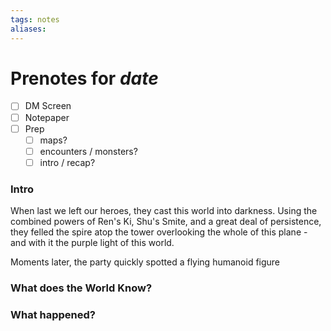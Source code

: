 ```yaml
---
tags: notes
aliases:
---
```


# Prenotes for *date*
- [ ] DM Screen
- [ ] Notepaper
- [ ] Prep
	- [ ] maps?
	- [ ] encounters / monsters?
	- [ ] intro / recap?

### Intro

When last we left our heroes, they cast this world into darkness. Using the combined powers of Ren's Ki, Shu's Smite, and a great deal of persistence, they felled the spire atop the tower overlooking the whole of this plane - and with it the purple light of this world.

Moments later, the party quickly spotted a flying humanoid figure 

### What does the World Know?


### What happened?